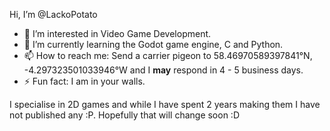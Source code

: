 Hi, I’m @LackoPotato
- 👀 I’m interested in Video Game Development.
- 🌱 I’m currently learning the Godot game engine, C and Python.
- 📫 How to reach me: Send a carrier pigeon to 58.46970589397841°N, -4.297323501033946°W and I **may** respond in 4 - 5 business days.
- ⚡ Fun fact: I am in your walls.

I specialise in 2D games and while I have spent 2 years making them I have not published any :P. Hopefully that will change soon :D

<!---
LackoPotato/LackoPotato is a ✨ special ✨ repository because its `README.md` (this file) appears on your GitHub profile.
You can click the Preview link to take a look at your changes.
--->
